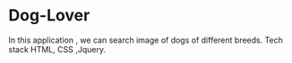 # Dog-Lover
In this application , we can search image of dogs of different breeds.
Tech stack HTML, CSS ,Jquery.
